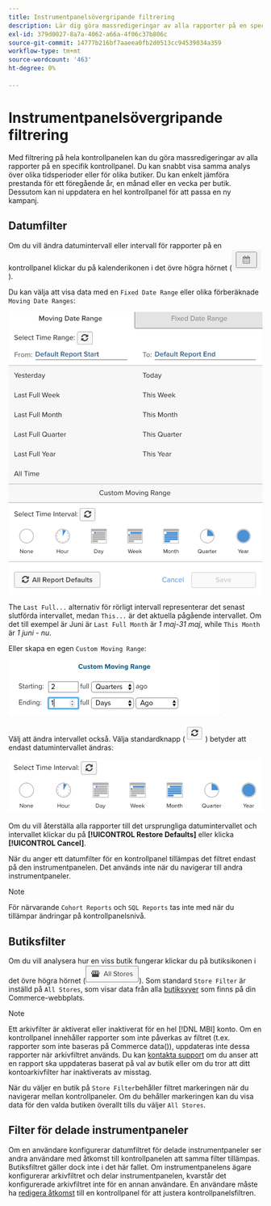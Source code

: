 ```yaml
---
title: Instrumentpanelsövergripande filtrering
description: Lär dig göra massredigeringar av alla rapporter på en specifik kontrollpanel.
exl-id: 379d0027-8a7a-4062-a66a-4f06c37b806c
source-git-commit: 14777b216bf7aaeea0fb2d0513cc94539034a359
workflow-type: tm+mt
source-wordcount: '463'
ht-degree: 0%

---
```


# Instrumentpanelsövergripande filtrering

Med filtrering på hela kontrollpanelen kan du göra massredigeringar av alla rapporter på en specifik kontrollpanel. Du kan snabbt visa samma analys över olika tidsperioder eller för olika butiker. Du kan enkelt jämföra prestanda för ett föregående år, en månad eller en vecka per butik. Dessutom kan ni uppdatera en hel kontrollpanel för att passa en ny kampanj.

## Datumfilter

Om du vill ändra datumintervall eller intervall för rapporter på en kontrollpanel klickar du på kalenderikonen i det övre högra hörnet (![kalender](../../assets/calendar-button.png)).

Du kan välja att visa data med en `Fixed Date Range` eller olika förberäknade `Moving Date Ranges`:

![rörliga datumintervall](../../assets/moving_date_ranges.png)

The `Last Full...` alternativ för rörligt intervall representerar det senast slutförda intervallet, medan `This...` är det aktuella pågående intervallet. Om det till exempel är Juni är `Last Full Month` är _1 maj-31 maj_, while `This Month` är _1 juni - nu_.

Eller skapa en egen `Custom Moving Range`\:

![anpassat rörligt område](../../assets/custom-moving-range.png)

Välj att ändra intervallet också. Välja standardknapp (![standardtidsintervall](../../assets/time_interval_default.png)) betyder att endast datumintervallet ändras:

![tidsintervall](../../assets/time_interval.png)

Om du vill återställa alla rapporter till det ursprungliga datumintervallet och intervallet klickar du på **[!UICONTROL Restore Defaults]** eller klicka **[!UICONTROL Cancel]**.

När du anger ett datumfilter för en kontrollpanel tillämpas det filtret endast på den instrumentpanelen. Det används inte när du navigerar till andra instrumentpaneler.

>[!NOTE]
>
>För närvarande `Cohort Reports` och `SQL Reports` tas inte med när du tillämpar ändringar på kontrollpanelsnivå.

## Butiksfilter

Om du vill analysera hur en viss butik fungerar klickar du på butiksikonen i det övre högra hörnet (![Butiksfilter](../../assets/store-filter.png)). Som standard `Store Filter` är inställd på `All Stores`, som visar data från alla [butiksvyer](https://experienceleague.adobe.com/docs/commerce-admin/stores-sales/site-store/store-views.html) som finns på din Commerce-webbplats.

>[!NOTE]
>
>Ett arkivfilter är aktiverat eller inaktiverat för en hel [!DNL MBI] konto. Om en kontrollpanel innehåller rapporter som inte påverkas av filtret (t.ex. rapporter som inte baseras på Commerce data()), uppdateras inte dessa rapporter när arkivfiltret används. Du kan [kontakta support](https://experienceleague.adobe.com/docs/commerce-knowledge-base/kb/troubleshooting/miscellaneous/mbi-service-policies.html?lang=en) om du anser att en rapport ska uppdateras baserat på val av butik eller om du tror att ditt kontoarkivfilter har inaktiverats av misstag.

När du väljer en butik på `Store Filter`behåller filtret markeringen när du navigerar mellan kontrollpaneler. Om du behåller markeringen kan du visa data för den valda butiken överallt tills du väljer `All Stores`.

## Filter för delade instrumentpaneler

Om en användare konfigurerar datumfiltret för delade instrumentpaneler ser andra användare med åtkomst till kontrollpanelen att samma filter tillämpas. Butiksfiltret gäller dock inte i det här fallet. Om instrumentpanelens ägare konfigurerar arkivfiltret och delar instrumentpanelen, kvarstår det konfigurerade arkivfiltret inte för en annan användare. En användare måste ha [redigera åtkomst](../../data-user/dashboards/share-dashboard-with-users.md) till en kontrollpanel för att justera kontrollpanelsfiltren.

